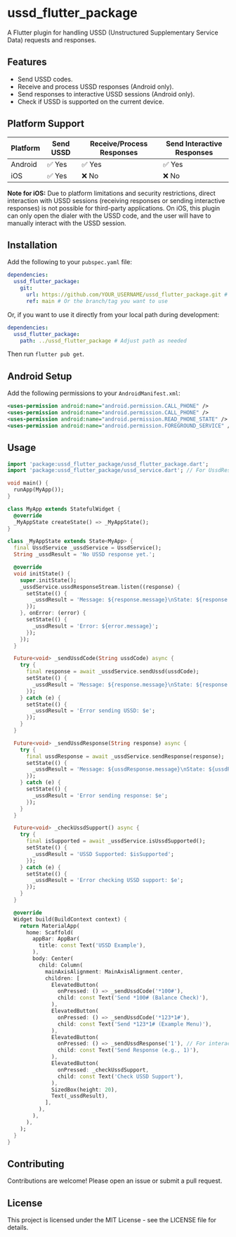 # ussd_flutter_package

A Flutter plugin for handling USSD (Unstructured Supplementary Service Data) requests and responses.

## Features

- Send USSD codes.
- Receive and process USSD responses (Android only).
- Send responses to interactive USSD sessions (Android only).
- Check if USSD is supported on the current device.

## Platform Support

| Platform | Send USSD | Receive/Process Responses | Send Interactive Responses |
|----------|-----------|---------------------------|----------------------------|
| Android  | ✅ Yes    | ✅ Yes                    | ✅ Yes                     |
| iOS      | ✅ Yes    | ❌ No                     | ❌ No                      |

**Note for iOS:** Due to platform limitations and security restrictions, direct interaction with USSD sessions (receiving responses or sending interactive responses) is not possible for third-party applications. On iOS, this plugin can only open the dialer with the USSD code, and the user will have to manually interact with the USSD session.

## Installation

Add the following to your `pubspec.yaml` file:

```yaml
dependencies:
  ussd_flutter_package:
    git:
      url: https://github.com/YOUR_USERNAME/ussd_flutter_package.git # Replace with your repository URL
      ref: main # Or the branch/tag you want to use
```

Or, if you want to use it directly from your local path during development:

```yaml
dependencies:
  ussd_flutter_package:
    path: ../ussd_flutter_package # Adjust path as needed
```

Then run `flutter pub get`.

## Android Setup

Add the following permissions to your `AndroidManifest.xml`:

```xml
<uses-permission android:name="android.permission.CALL_PHONE" />
<uses-permission android:name="android.permission.CALL_PHONE" />
<uses-permission android:name="android.permission.READ_PHONE_STATE" />
<uses-permission android:name="android.permission.FOREGROUND_SERVICE" />
```

## Usage

```dart
import 'package:ussd_flutter_package/ussd_flutter_package.dart';
import 'package:ussd_flutter_package/ussd_service.dart'; // For UssdResponse and UssdSessionState

void main() {
  runApp(MyApp());
}

class MyApp extends StatefulWidget {
  @override
  _MyAppState createState() => _MyAppState();
}

class _MyAppState extends State<MyApp> {
  final UssdService _ussdService = UssdService();
  String _ussdResult = 'No USSD response yet.';

  @override
  void initState() {
    super.initState();
    _ussdService.ussdResponseStream.listen((response) {
      setState(() {
        _ussdResult = 'Message: ${response.message}\nState: ${response.state}';
      });
    }, onError: (error) {
      setState(() {
        _ussdResult = 'Error: ${error.message}';
      });
    });
  }

  Future<void> _sendUssdCode(String ussdCode) async {
    try {
      final response = await _ussdService.sendUssd(ussdCode);
      setState(() {
        _ussdResult = 'Message: ${response.message}\nState: ${response.state}';
      });
    } catch (e) {
      setState(() {
        _ussdResult = 'Error sending USSD: $e';
      });
    }
  }

  Future<void> _sendUssdResponse(String response) async {
    try {
      final ussdResponse = await _ussdService.sendResponse(response);
      setState(() {
        _ussdResult = 'Message: ${ussdResponse.message}\nState: ${ussdResponse.state}';
      });
    } catch (e) {
      setState(() {
        _ussdResult = 'Error sending response: $e';
      });
    }
  }

  Future<void> _checkUssdSupport() async {
    try {
      final isSupported = await _ussdService.isUssdSupported();
      setState(() {
        _ussdResult = 'USSD Supported: $isSupported';
      });
    } catch (e) {
      setState(() {
        _ussdResult = 'Error checking USSD support: $e';
      });
    }
  }

  @override
  Widget build(BuildContext context) {
    return MaterialApp(
      home: Scaffold(
        appBar: AppBar(
          title: const Text('USSD Example'),
        ),
        body: Center(
          child: Column(
            mainAxisAlignment: MainAxisAlignment.center,
            children: [
              ElevatedButton(
                onPressed: () => _sendUssdCode('*100#'),
                child: const Text('Send *100# (Balance Check)'),
              ),
              ElevatedButton(
                onPressed: () => _sendUssdCode('*123*1#'),
                child: const Text('Send *123*1# (Example Menu)'),
              ),
              ElevatedButton(
                onPressed: () => _sendUssdResponse('1'), // For interactive sessions
                child: const Text('Send Response (e.g., 1)'),
              ),
              ElevatedButton(
                onPressed: _checkUssdSupport,
                child: const Text('Check USSD Support'),
              ),
              SizedBox(height: 20),
              Text(_ussdResult),
            ],
          ),
        ),
      ),
    );
  }
}
```

## Contributing

Contributions are welcome! Please open an issue or submit a pull request.

## License

This project is licensed under the MIT License - see the LICENSE file for details.



